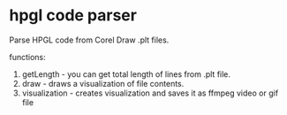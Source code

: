 # hpgl code parser
Parse HPGL code from Corel Draw .plt files.

functions:
1. getLength - you can get total length of lines from .plt file.
2. draw - draws a visualization of file contents.
3. visualization - creates visualization and saves it as ffmpeg video or gif file

